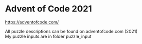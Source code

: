 # Advent of Code 2021
https://adventofcode.com/

All puzzle descriptions can be found on adventofcode.com (2021)  
My puzzle inputs are in folder puzzle_input
